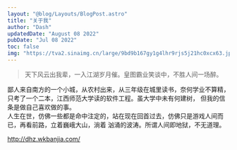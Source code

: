 ```yaml
---
layout: "@blog/Layouts/BlogPost.astro"
title: "关于我"
author: "Dash"
updatedDate: "August 08 2022"
pubDate: "Jul 08 2022"
toc: false
img: "https://tva2.sinaimg.cn/large/9bd9b167gy1g4lhr9rjs5j21hc0xcx63.jpg"
---
```


> 天下风云出我辈，一入江湖岁月催。皇图霸业笑谈中，不胜人间一场醉。

鄙人来自南方的一个小城，从农村出来，从三年级在城里读书，奈何学业不算精，只考了一个二本，江西师范大学读的软件工程。虽大学中未有何建树，
但我的信条是做自己喜欢做的事。  
人生在世，仿佛一些都是命中注定的，站在现在回首过去，仿佛只是游戏人间而已，再看前路，立着巍峨大山，淌着
汹涌的波涛。所谓人间即地狱，不无道理。

http://dhz.wkbanjia.com/